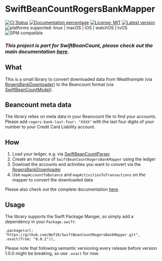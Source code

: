 # SwiftBeanCountRogersBankMapper

[![CI Status](https://github.com/Nef10/SwiftBeanCountRogersBankMapper/workflows/CI/badge.svg?event=push)](https://github.com/Nef10/RogersBankDownloader/actions?query=workflow%3A%22CI%22) [![Documentation percentage](https://nef10.github.io/SwiftBeanCountRogersBankMapper/badge.svg)](https://nef10.github.io/SwiftBeanCountRogersBankMapper/) [![License: MIT](https://img.shields.io/github/license/Nef10/SwiftBeanCountRogersBankMapper)](https://github.com/Nef10/SwiftBeanCountRogersBankMapper/blob/main/LICENSE) [![Latest version](https://img.shields.io/github/v/release/Nef10/SwiftBeanCountRogersBankMapper?label=SemVer&sort=semver)](https://github.com/Nef10/SwiftBeanCountRogersBankMapper/releases) ![platforms supported: linux | macOS | iOS | watchOS | tvOS](https://img.shields.io/badge/platform-linux%20%7C%20macOS%20%7C%20iOS%20%7C%20watchOS%20%7C%20tvOS-blue) ![SPM compatible](https://img.shields.io/badge/SPM-compatible-blue)

### ***This project is part for SwiftBeanCount, please check out the main documentation [here](https://github.com/Nef10/SwiftBeanCount).***

## What

This is a small library to convert downloaded data from Wealthsimple (via [RogersBankDownloader](https://github.com/Nef10/RogersBankDownloader)) to the Beancount format (via [SwiftBeanCountModel](https://github.com/Nef10/SwiftBeanCountModel)).

## Beancount meta data

The library relies on meta data in your Beancount file to find your accounts. Please add `rogers-bank-last-four: "XXXX"` with the last four digits of your number to your Credit Card Liability account.

## How

1) Load your ledger, e.g. via  [SwiftBeanCountParser](https://github.com/Nef10/SwiftBeanCountParser)
2) Create an instance of `SwiftBeanCountRogersBankMapper` using the ledger
3) Dowload the accounts and activities you want to convert via the [RogersBankDownloader](https://github.com/Nef10/RogersBankDownloader)
4) Use `mapAccountToBalance` and `mapActivitiesToTransactions` on the mapper to convert the downloaded data

Please also check out the complete documentation [here](https://nef10.github.io/SwiftBeanCountRogersBankMapper/).

## Usage

The library supports the Swift Package Manger, so simply add a dependency in your `Package.swift`:

```
.package(url: "https://github.com/Nef10/SwiftBeanCountRogersBankMapper.git", .exact(from: "0.0.2")),
```

Please note that following semantic versioning every release before version 1.0.0 might be breaking, so use `.exact` for now.
